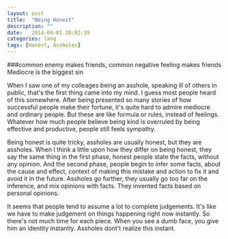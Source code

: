 ```yaml
---
layout: post
title:  "Being Honest"
description: ""
date:   2014-04-01 20:02:39
categories: lang
tags: [Honest, Assholes]
---
```


###common enemy makes friends, common negative feeling makes friends
	Mediocre is the biggest sin

When I saw one of my colleages being an asshole, speaking ill of others in public, that's the first thing came into my mind. I guess most people heard of this somewhere. After being presented so many stories of how successful people make their fortune, it's quite hard to admire mediocre and ordinary people. But these are like formula or rules, instead of feelings. Whatever how much people believe being kind is overruled by being effective and productive, people still feels sympathy.

Being honest is quite tricky, assholes are usually honest, but they are assholes. When I think a little upon how they differ on being honest, they say the same thing in the first phase, honest people state the facts, without any opinion. And the second phase, people begin to infer some facts, about the cause and effect, context of making this mistake and action to fix it and avoid it in the future. Assholes go further, they usually go too far on the inference, and mix opinions with facts. They invented facts based on personal opinions.

It seems that people tend to assume a lot to complete judgements. It's like we have to make judgement on things happening right now instantly. So there's not much time for each piece. When you see a dumb face, you give him an identity instantly.
Assholes dont't realize this instant.